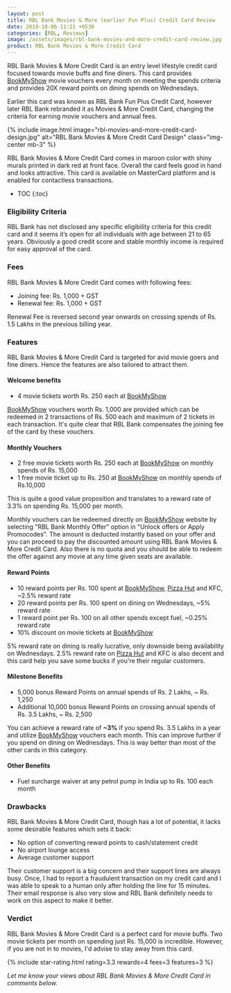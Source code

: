 ```yaml
---
layout: post
title: RBL Bank Movies & More (earlier Fun Plus) Credit Card Review
date: 2019-10-06 11:21 +0530
categories: [RBL, Reviews]
image: /assets/images/rbl-bank-movies-and-more-credit-card-review.jpg
product: RBL Bank Movies & More Credit Card
---
```


RBL Bank Movies & More Credit Card is an entry level lifestyle credit card focused towards movie buffs and fine diners. This card provides [BookMyShow](https://l.cardinfo.in/bookmyshow) movie vouchers every month on meeting the spends criteria and provides 20X reward points on dining spends on Wednesdays.

Earlier this card was known as RBL Bank Fun Plus Credit Card, however later RBL Bank rebranded it as Movies & More Credit Card, changing the criteria for earning movie vouchers and annual fees.

{% include image.html image="rbl-movies-and-more-credit-card-design.jpg" alt="RBL Bank Movies & More Credit Card Design" class="img-center mb-3" %}

RBL Bank Movies & More Credit Card comes in maroon color with shiny murals printed in dark red at front face. Overall the card feels good in hand and looks attractive. This card is available on MasterCard platform and is enabled for contactless transactions.

<!-- prettier-ignore -->
* TOC
{:toc}

### Eligibility Criteria

RBL Bank has not disclosed any specific eligibility criteria for this credit card and it seems it’s open for all individuals with age between 21 to 65 years. Obviously a good credit score and stable monthly income is required for easy approval of the card.

### Fees

RBL Bank Movies & More Credit Card comes with following fees:

- Joining fee: Rs. 1,000 + GST
- Renewal fee: Rs. 1,000 + GST

Renewal Fee is reversed second year onwards on crossing spends of Rs. 1.5 Lakhs in the previous billing year.

### Features

RBL Bank Movies & More Credit Card is targeted for avid movie goers and fine diners. Hence the features are also tailored to attract them.

#### Welcome benefits

- 4 movie tickets worth Rs. 250 each at [BookMyShow](https://l.cardinfo.in/bookmyshow)

[BookMyShow](https://l.cardinfo.in/bookmyshow) vouchers worth Rs. 1,000 are provided which can be redeemed in 2 transactions of Rs. 500 each and maximum of 2 tickets in each transaction. It's quite clear that RBL Bank compensates the joining fee of the card by these vouchers.

#### Monthly Vouchers

- 2 free movie tickets worth Rs. 250 each at [BookMyShow](https://l.cardinfo.in/bookmyshow) on monthly spends of Rs. 15,000
- 1 free movie ticket up to Rs. 250 at [BookMyShow](https://l.cardinfo.in/bookmyshow) on monthly spends of Rs.10,000

This is quite a good value proposition and translates to a reward rate of 3.3% on spending Rs. 15,000 per month.

Monthly vouchers can be redeemed directly on [BookMyShow](https://l.cardinfo.in/bookmyshow) website by selecting "RBL Bank Monthly Offer" option in "Unlock offers or Apply Promocodes". The amount is deducted instantly based on your offer and you can proceed to pay the discounted amount using RBL Bank Movies & More Credit Card. Also there is no quota and you should be able to redeem the offer against any movie at any time given seats are available.

#### Reward Points

- 10 reward points per Rs. 100 spent at [BookMyShow](https://l.cardinfo.in/bookmyshow), [Pizza Hut](https://l.cardinfo.in/pizzahut) and KFC, ~2.5% reward rate
- 20 reward points per Rs. 100 spent on dining on Wednesdays, ~5% reward rate
- 1 reward point per Rs. 100 on all other spends except fuel, ~0.25% reward rate
- 10% discount on movie tickets at [BookMyShow](https://l.cardinfo.in/bookmyshow)

5% reward rate on dining is really lucrative, only downside being availability on Wednesdays. 2.5% reward rate on [Pizza Hut](https://l.cardinfo.in/pizzahut) and KFC is also decent and this card help you save some bucks if you're their regular customers.

#### Milestone Benefits

- 5,000 bonus Reward Points on annual spends of Rs. 2 Lakhs, ~ Rs. 1,250
- Additional 10,000 bonus Reward Points on crossing annual spends of Rs. 3.5 Lakhs, ~ Rs. 2,500

You can achieve a reward rate of **~3%** if you spend Rs. 3.5 Lakhs in a year and utilize [BookMyShow](https://l.cardinfo.in/bookmyshow) vouchers each month. This can improve further if you spend on dining on Wednesdays. This is way better than most of the other cards in this category.

#### Other Benefits

- Fuel surcharge waiver at any petrol pump in India up to Rs. 100 each month

### Drawbacks

RBL Bank Movies & More Credit Card, though has a lot of potential, it lacks some desirable features which sets it back:

- No option of converting reward points to cash/statement credit
- No airport lounge access
- Average customer support

Their customer support is a big concern and their support lines are always busy. Once, I had to report a fraudulent transaction on my credit card and I was able to speak to a human only after holding the line for 15 minutes. Their email response is also very slow and RBL Bank definitely needs to work on this aspect to make it better.

### Verdict

RBL Bank Movies & More Credit Card is a perfect card for movie buffs. Two movie tickets per month on spending just Rs. 15,000 is incredible. However, if you are not in to movies, I'd advise to stay away from this card.

{% include star-rating.html rating=3.3 rewards=4 fees=3 features=3 %}

_Let me know your views about RBL Bank Movies & More Credit Card in comments below._
